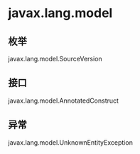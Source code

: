 # javax.lang.model

## 枚举

javax.lang.model.SourceVersion

## 接口

javax.lang.model.AnnotatedConstruct

## 异常

javax.lang.model.UnknownEntityException





